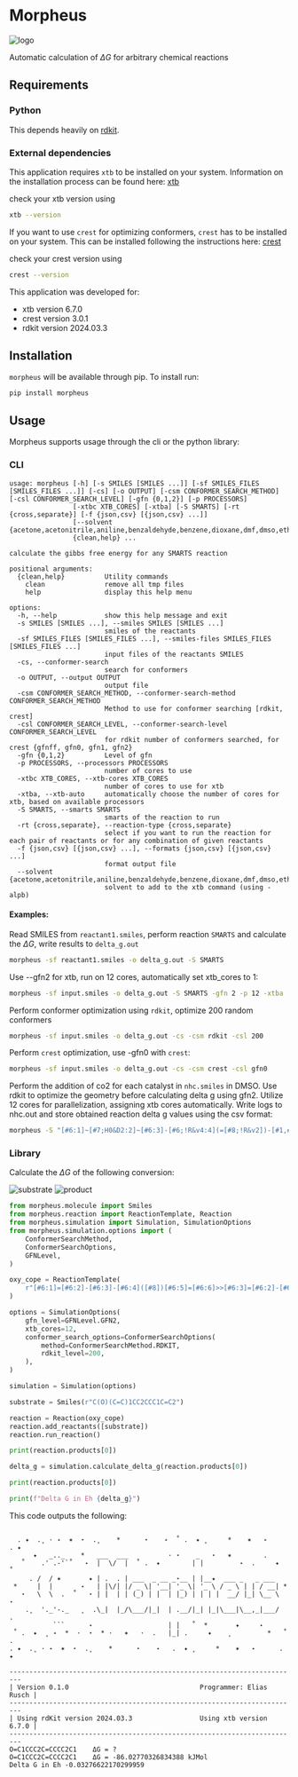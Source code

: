 # Morpheus
![logo](assets/morpheus%20logo.png "Morpheus")

Automatic calculation of $\Delta G$ for arbitrary chemical reactions
## Requirements
### Python
This depends heavily on [rdkit](https://www.rdkit.org/docs/). 
### External dependencies
This application requires `xtb` to be installed on your system. 
Information on the installation process can be found here: [xtb](https://xtb-docs.readthedocs.io/en/latest/setup.html)

check your xtb version using
```bash
xtb --version
```

If you want to use `crest` for optimizing conformers, `crest` has to be installed on your system. 
This can be installed following the instructions here: [crest](https://crest-lab.github.io/crest-docs/page/installation)

check your crest version using
```bash
crest --version
```

This application was developed for:
- xtb version 6.7.0
- crest version 3.0.1
- rdkit version 2024.03.3

## Installation
`morpheus` will be available through pip. To install run:
```pip
pip install morpheus
```
## Usage
Morpheus supports usage through the cli or the python library:
### CLI
```
usage: morpheus [-h] [-s SMILES [SMILES ...]] [-sf SMILES_FILES [SMILES_FILES ...]] [-cs] [-o OUTPUT] [-csm CONFORMER_SEARCH_METHOD] [-csl CONFORMER_SEARCH_LEVEL] [-gfn {0,1,2}] [-p PROCESSORS]
                [-xtbc XTB_CORES] [-xtba] [-S SMARTS] [-rt {cross,separate}] [-f {json,csv} [{json,csv} ...]]
                [--solvent {acetone,acetonitrile,aniline,benzaldehyde,benzene,dioxane,dmf,dmso,ether,ethylacetate,furane,hexadecane,hexane,methanol,nitromethane,octanol,phenol,toluene,thf,water}]
                {clean,help} ...

calculate the gibbs free energy for any SMARTS reaction

positional arguments:
  {clean,help}          Utility commands
    clean               remove all tmp files
    help                display this help menu

options:
  -h, --help            show this help message and exit
  -s SMILES [SMILES ...], --smiles SMILES [SMILES ...]
                        smiles of the reactants
  -sf SMILES_FILES [SMILES_FILES ...], --smiles-files SMILES_FILES [SMILES_FILES ...]
                        input files of the reactants SMILES
  -cs, --conformer-search
                        search for conformers
  -o OUTPUT, --output OUTPUT
                        output file
  -csm CONFORMER_SEARCH_METHOD, --conformer-search-method CONFORMER_SEARCH_METHOD
                        Method to use for conformer searching [rdkit, crest]
  -csl CONFORMER_SEARCH_LEVEL, --conformer-search-level CONFORMER_SEARCH_LEVEL
                        for rdkit number of conformers searched, for crest {gfnff, gfn0, gfn1, gfn2}
  -gfn {0,1,2}          Level of gfn
  -p PROCESSORS, --processors PROCESSORS
                        number of cores to use
  -xtbc XTB_CORES, --xtb-cores XTB_CORES
                        number of cores to use for xtb
  -xtba, --xtb-auto     automatically choose the number of cores for xtb, based on available processors
  -S SMARTS, --smarts SMARTS
                        smarts of the reaction to run
  -rt {cross,separate}, --reaction-type {cross,separate}
                        select if you want to run the reaction for each pair of reactants or for any combination of given reactants
  -f {json,csv} [{json,csv} ...], --formats {json,csv} [{json,csv} ...]
                        format output file
  --solvent {acetone,acetonitrile,aniline,benzaldehyde,benzene,dioxane,dmf,dmso,ether,ethylacetate,furane,hexadecane,hexane,methanol,nitromethane,octanol,phenol,toluene,thf,water}
                        solvent to add to the xtb command (using -alpb)
```

#### Examples: 
Read SMILES from `reactant1.smiles`, perform reaction `SMARTS` and calculate the $\Delta G$, write results to `delta_g.out`
```bash
morpheus -sf reactant1.smiles -o delta_g.out -S SMARTS
```

Use --gfn2 for xtb, run on 12 cores, automatically set xtb_cores to 1:
```bash
morpheus -sf input.smiles -o delta_g.out -S SMARTS -gfn 2 -p 12 -xtba
```

Perform conformer optimization using `rdkit`, optimize 200 random conformers
```bash
morpheus -sf input.smiles -o delta_g.out -cs -csm rdkit -csl 200
```

Perform `crest` optimization, use -gfn0 with `crest`:
```bash
morpheus -sf input.smiles -o delta_g.out -cs -csm crest -csl gfn0
```

Perform the addition of co2 for each catalyst in `nhc.smiles` in DMSO. Use rdkit to optimize the geometry before calculating delta g using gfn2. Utilize 12 cores for parallelization, assigning xtb cores automatically. Write logs to nhc.out and store obtained reaction delta g values using the csv format:
```bash
morpheus -S "[#6:1]~[#7;H0&D2:2]~[#6:3]-[#6;!R&v4:4](=[#8;!R&v2])-[#1,#6:5].[$([#7&H2]),$([#7+&H3]):6]~[#6:7]>>[#6:1]-[#7:2]([C-]=[#7+:6]([#6:7])[#6:4]([#1,#6:5])=2)[#6:3]2" -sf "nhc.smiles" "" -s "" "O=C=O" -cs -csm rdkit -csn 200 -gfn 2 -p 12 -xtba --solvent dmso -f csv -o nhc.out
```

### Library
Calculate the $\Delta G$ of the following conversion:

![substrate](assets/substrate.png "2,2,2 bicyclo octane derivative")
![product](assets/product.png "product of the oxy cope reaction")

```python
from morpheus.molecule import Smiles
from morpheus.reaction import ReactionTemplate, Reaction
from morpheus.simulation import Simulation, SimulationOptions
from morpheus.simulation.options import (
    ConformerSearchMethod,
    ConformerSearchOptions,
    GFNLevel,
)

oxy_cope = ReactionTemplate(
    r"[#6:1]=[#6:2]-[#6:3]-[#6:4]([#8])[#6:5]=[#6:6]>>[#6:3]=[#6:2]-[#6:1]-[#6:6]-[#6:5]-[#6:4]=[#8]"
)

options = SimulationOptions(
    gfn_level=GFNLevel.GFN2,
    xtb_cores=12,
    conformer_search_options=ConformerSearchOptions(
        method=ConformerSearchMethod.RDKIT,
        rdkit_level=200,
    ),
)

simulation = Simulation(options)

substrate = Smiles(r"C(O)(C=C)1CC2CCC1C=C2")

reaction = Reaction(oxy_cope)
reaction.add_reactants([substrate])
reaction.run_reaction()

print(reaction.products[0])

delta_g = simulation.calculate_delta_g(reaction.products[0])

print(reaction.products[0])

print(f"Delta G in Eh {delta_g}")
```

This code outputs the following:
```

  . ✦  .˳ · ˖  ✶  ⋆  .˳    *      ⋆    ˖  ˚ .  ✦ ˳     *    ✶   ˖     . ✦
      ✦   _.._    *   ___  ___          · ⋆    _   ⋆   ✶        .             
   ˚    .' .-'`˚   ˖  |  \/  |  ˚ .  ✦        | |         ˖  .     ✦   ˚  
     . /  / ✶       ✦ | .  . | ___  _ __ _⋆__ | |__✦  ___ _   _ ___      
 *     |  |       ˖   | |\/| |/ _ \| '__| '_ \| '_ \ / _ \ | | / __| *   
   ⋆   \  \  .  ˚   ⋆ | |  | | (_) | |  | |_) | | | |  __/ |_| \__ \   ⋆ 
    .˳  '._'-._   ˳  .\_|  |_/\___/|_|  | .__/|_| |_|\___|\__,_|___/    .
           ```      ˖                   | |   ˚  *       ✦     ˖             
 ˚ .  ✦  ˳ ˖  *  ·  ⋆  * ·   ✶   ·  .   |_| .     ✦    ˳         *   ˚ .     
. ✦  .˳ · ˖  ✶  ⋆  .˳    *      ⋆    ˖   .  ✦ ˳     *    ✶   ˖      . ✦  

-------------------------------------------------------------------------
| Version 0.1.0                                 Programmer: Elias Rusch |
-------------------------------------------------------------------------
| Using rdKit version 2024.03.3                 Using xtb version 6.7.0 |
-------------------------------------------------------------------------
O=C1CCC2C=CCCC2C1    ΔG = ?
O=C1CCC2C=CCCC2C1    ΔG = -86.02770326834388 kJMol
Delta G in Eh -0.03276622170299959
```
